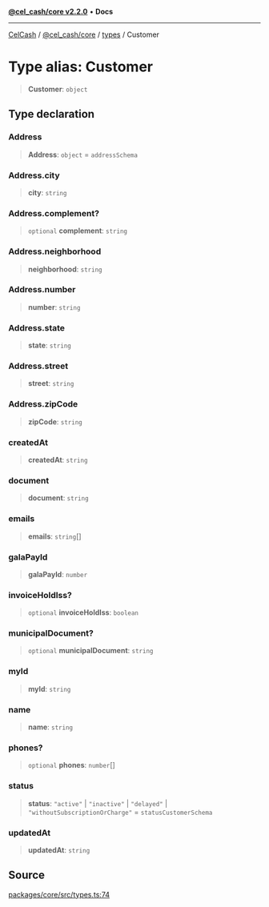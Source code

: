 [**@cel_cash/core v2.2.0**](../../README.md) • **Docs**

***

[CelCash](../../../../packages.md) / [@cel\_cash/core](../../README.md) / [types](../README.md) / Customer

# Type alias: Customer

> **Customer**: `object`

## Type declaration

### Address

> **Address**: `object` = `addressSchema`

### Address.city

> **city**: `string`

### Address.complement?

> `optional` **complement**: `string`

### Address.neighborhood

> **neighborhood**: `string`

### Address.number

> **number**: `string`

### Address.state

> **state**: `string`

### Address.street

> **street**: `string`

### Address.zipCode

> **zipCode**: `string`

### createdAt

> **createdAt**: `string`

### document

> **document**: `string`

### emails

> **emails**: `string`[]

### galaPayId

> **galaPayId**: `number`

### invoiceHoldIss?

> `optional` **invoiceHoldIss**: `boolean`

### municipalDocument?

> `optional` **municipalDocument**: `string`

### myId

> **myId**: `string`

### name

> **name**: `string`

### phones?

> `optional` **phones**: `number`[]

### status

> **status**: `"active"` \| `"inactive"` \| `"delayed"` \| `"withoutSubscriptionOrCharge"` = `statusCustomerSchema`

### updatedAt

> **updatedAt**: `string`

## Source

[packages/core/src/types.ts:74](https://github.com/Pyxlab/celcash/blob/f7cdc752c29f8a0dcef033e212602412d2050afc/packages/core/src/types.ts#L74)
